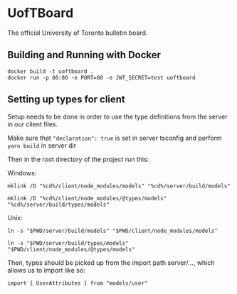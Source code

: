 # UofTBoard

The official University of Toronto bulletin board.

## Building and Running with Docker

```
docker build -t uoftboard .
docker run -p 80:80 -e PORT=80 -e JWT_SECRET=test uoftboard
```

## Setting up types for client

Setup needs to be done in order to use the type definitions from the server in our client files.

Make sure that `"declaration": true` is set in server tsconfig and perform `yarn build` in server dir

Then in the root directory of the project run this:

Windows:

`mklink /D "%cd%/client/node_modules/models" "%cd%/server/build/models"`

`mklink /D "%cd%/client/node_modules/@types/models" "%cd%/server/build/types/models"`

Unix:

`ln -s "$PWD/server/build/models" "$PWD/client/node_modules/models"`

`ln -s "$PWD/server/build/types/models" "$PWD/client/node_modules/@types/models"`

Then, types should be picked up from the import path server/..., which allows us to import like so:

`import { UserAttributes } from "models/user"`
